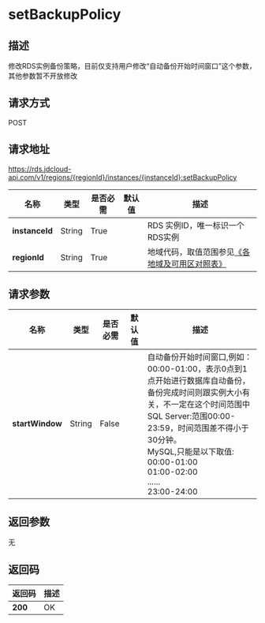# setBackupPolicy


## 描述
修改RDS实例备份策略，目前仅支持用户修改“自动备份开始时间窗口”这个参数，其他参数暂不开放修改

## 请求方式
POST

## 请求地址
https://rds.jdcloud-api.com/v1/regions/{regionId}/instances/{instanceId}:setBackupPolicy

|名称|类型|是否必需|默认值|描述|
|---|---|---|---|---|
|**instanceId**|String|True| |RDS 实例ID，唯一标识一个RDS实例|
|**regionId**|String|True| |地域代码，取值范围参见[《各地域及可用区对照表》](../Enum-Definitions/Regions-AZ.md)|

## 请求参数
|名称|类型|是否必需|默认值|描述|
|---|---|---|---|---|
|**startWindow**|String|False| |自动备份开始时间窗口,例如：00:00-01:00，表示0点到1点开始进行数据库自动备份，备份完成时间则跟实例大小有关，不一定在这个时间范围中<br>SQL Server:范围00:00-23:59，时间范围差不得小于30分钟。<br>MySQL,只能是以下取值:<br>00:00-01:00<br>01:00-02:00<br>......<br>23:00-24:00|


## 返回参数
无


## 返回码
|返回码|描述|
|---|---|
|**200**|OK|
